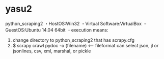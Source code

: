 # yasu2

python_scraping2
・HostOS:Win32
・Virtual Software:VirtualBox
・GuestOS:Ubuntu 14.04 64bit
・execution means:
  1. change directory to python_scraping2 that has scrapy.cfg
  2. $ scrapy crawl pydoc -o (filename)
         <-- fileformat can select json, jl or jsonlines, csv, xml, marshal, or pickle
